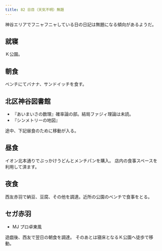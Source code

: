 ```yaml
---
title: 82 日目（天気不明）無題
---
```


神谷エリアでフニャフニャしている日の日記は無題になる傾向があるようだ。

## 就寝

Ｋ公園。

## 朝食

ベンチにてバナナ、サンドイッチを食す。

## 北区神谷図書館

* 『あいまいさの数理』確率論の部。結局ファジィ理論は未読。
* 『シンメトリーの地図』

途中、下記昼食のために移動が入る。

## 昼食

イオン北本通りでぶっかけうどんとメンチパンを購入。
店内の食事スペースを利用して済ます。

## 夜食

西友赤羽で納豆、豆腐、その他を調達。近所の公園のベンチで食事をとる。

## セガ赤羽

* MJ プロ卓東風

遊戯後、西友で翌日の朝食を調達。
そのあとは寝床となるＫ公園へ徒歩で移動。
